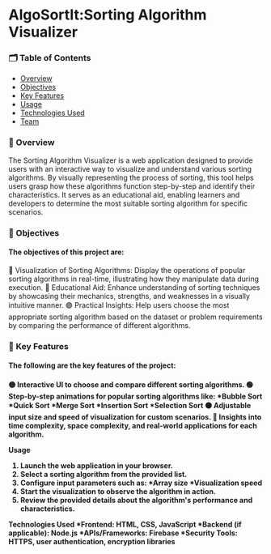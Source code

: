 <h1 color="blue"><b>AlgoSortIt:Sorting Algorithm Visualizer</b></h1>

<h3><b>🗂 Table of Contents</b></h3>

<ul>
  <li><a href="#overview">Overview</a></li>
  <li><a href="#objectives">Objectives</a></li>
  <li><a href="#key-features">Key Features</a></li>
  <li><a href="#usage">Usage</a></li>
  <li><a href="#technologies-used">Technologies Used</a></li>
  <li><a href="#team">Team</a></li>
</ul>

<h3 id="overview"><b>📄 Overview</b></h3>

The Sorting Algorithm Visualizer is a web application designed to provide users with an interactive way to visualize and understand various sorting algorithms. By visually representing the process of sorting, this tool helps users grasp how these algorithms function step-by-step and identify their characteristics. It serves as an educational aid, enabling learners and developers to determine the most suitable sorting algorithm for specific scenarios.

<h3 id="objectives"><b>🔗 Objectives</b></h3>
<h4> The objectives of this project are:</h4>

🔴 Visualization of Sorting Algorithms: Display the operations of popular sorting algorithms in real-time, illustrating how they manipulate data during execution.
🔵 Educational Aid: Enhance understanding of sorting techniques by showcasing their mechanics, strengths, and weaknesses in a visually intuitive manner.
🟣 Practical Insights: Help users choose the most appropriate sorting algorithm based on the dataset or problem requirements by comparing the performance of different algorithms.

<h3 id="key-features"><b>🔑 Key Features</b></h3>
<h4> The following are the key features of the project:<h4>
 
🟡 Interactive UI to choose and compare different sorting algorithms.
🟢 Step-by-step animations for popular sorting algorithms like:
   *Bubble Sort
   *Quick Sort
   *Merge Sort
   *Insertion Sort
   *Selection Sort
🟠 Adjustable input size and speed of visualization for custom scenarios.
🔵 Insights into time complexity, space complexity, and real-world applications for each algorithm.

Usage
1. Launch the web application in your browser.
2. Select a sorting algorithm from the provided list.
3. Configure input parameters such as:
    *Array size
    *Visualization speed
4. Start the visualization to observe the algorithm in action.
5. Review the provided details about the algorithm's performance and characteristics.

Technologies Used
*Frontend: HTML, CSS, JavaScript 
*Backend (if applicable): Node.js
*APIs/Frameworks: Firebase
*Security Tools: HTTPS, user authentication, encryption libraries
